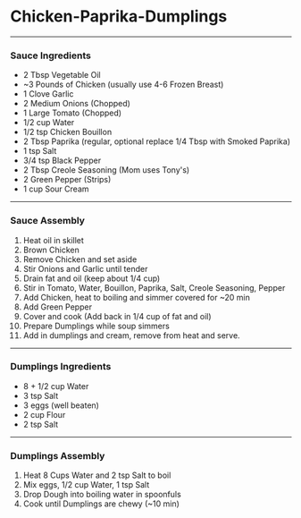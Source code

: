 # Chicken-Paprika-Dumplings
---
### Sauce Ingredients 
- 2 Tbsp Vegetable Oil
- \~3 Pounds of Chicken (usually use 4-6 Frozen Breast)
- 1 Clove Garlic
- 2 Medium Onions (Chopped)
- 1 Large Tomato (Chopped)
- 1/2 cup Water
- 1/2 tsp Chicken Bouillon
- 2 Tbsp Paprika (regular, optional replace 1/4 Tbsp with Smoked Paprika)
- 1 tsp Salt
- 3/4 tsp Black Pepper
- 2 Tbsp Creole Seasoning (Mom uses Tony's)
- 2 Green Pepper (Strips)
- 1 cup Sour Cream

---
### Sauce Assembly
1) Heat oil in skillet
2) Brown Chicken
3) Remove Chicken and set aside
4) Stir Onions and Garlic until tender
5) Drain fat and oil (keep about 1/4 cup)
6) Stir in Tomato, Water, Bouillon, Paprika, Salt, Creole Seasoning, Pepper
7) Add Chicken, heat to boiling and simmer covered for \~20 min 
8) Add Green Pepper
9) Cover and cook (Add back in 1/4 cup of fat and oil)
10) Prepare Dumplings while soup simmers
11) Add in dumplings and cream, remove from heat and serve.

---
### Dumplings Ingredients
- 8 + 1/2 cup Water
- 3 tsp Salt
- 3 eggs (well beaten)
- 2 cup Flour
- 2 tsp Salt

---
### Dumplings Assembly
1) Heat 8 Cups Water and 2 tsp Salt to boil
2) Mix eggs, 1/2 cup Water, 1 tsp Salt
3) Drop Dough into boiling water in spoonfuls
4) Cook until Dumplings are chewy (~10 min)



